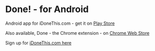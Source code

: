# Done! - for Android

Android app for iDoneThis.com - get it on [Play Store](https://goo.gl/zsYb4D)

Also available, Done - the Chrome extension - on [Chrome Web Store](https://goo.gl/jGlFfi)

Sign up for [iDoneThis.com here](https://home.idonethis.com/signup)
